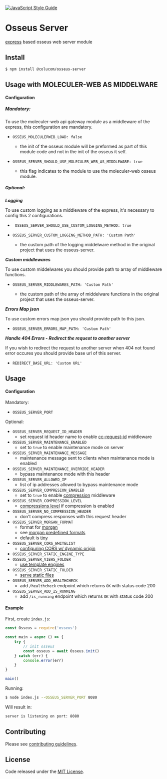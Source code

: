[![JavaScript Style Guide](https://cdn.rawgit.com/standard/standard/master/badge.svg)](https://github.com/standard/standard)

# Osseus Server

[express](https://github.com/expressjs/express) based osseus web server module

## Install
```bash
$ npm install @colucom/osseus-server
```

## Usage with MOLECULER-WEB AS MIDDELWARE

#### Configuration

##### Mandatory:

To use the moleculer-web api gateway module as a middleware of the express, this configuration are mandatory.

* `OSSEUS_MOLECULERWEB_LOAD: false`
	* the init of the osseus module will be preformed as part of this module code and not in the init of the osseus it self.

* `OSSEUS_SERVER_SHOULD_USE_MOLECULER_WEB_AS_MIDDLEWARE: true`
	* this flag indicates to the module to use the moleculer-web osseus module.


##### Optional:

***Logging***

To use custom logging as a middleware of the express, it's necessary to config this 2 configurations.

* ` OSSEUS_SERVER_SHOULD_USE_CUSTOM_LOGGING_METHOD: true`

* `OSSEUS_SERVER_CUSTOM_LOGGING_METHOD_PATH: 'Custom Path'`

	* the custom path of the logging middelware method in the original project that uses the osseus-server.

***Custom middlewares***

To use custom middelwares you should provide path to array of middleware functions.

* `OSSEUS_SERVER_MIDDLEWARES_PATH: 'Custom Path'`

	*  the custom path of the array of middelware functions in the original project that uses the osseus-server.

***Errors Map json***

To use custom errors map json you should provide path to this json.

* `OSSEUS_SERVER_ERRORS_MAP_PATH: 'Custom Path'`

***Handle 404 Errors - Redirect the request to another server***

If you wish to redirect the request to another server  when 404 not found error occures you should provide base url of this server.

* `REDIRECT_BASE_URL: 'Custom URL'`

## Usage

#### Configuration

Mandatory:

* `OSSEUS_SERVER_PORT`

Optional:

* `OSSEUS_SERVER_REQUEST_ID_HEADER`
	* set request id header name to enable [cc-request-id](https://www.npmjs.com/package/cc-request-id) middleware
* `OSSEUS_SERVER_MAINTENANCE_ENABLED`
	* set to `true` to enable maintenance mode on server
* `OSSEUS_SERVER_MAINTENANCE_MESSAGE`
	* maintenance message sent to clients when maintenance mode is enabled
* `OSSEUS_SERVER_MAINTENANCE_OVERRIDE_HEADER`
	* bypass maintenance mode with this header
* `OSSEUS_SERVER_ALLOWED_IP`
	* list of ip addresses allowed to bypass maintenance mode
* `OSSEUS_SERVER_COMPRESION_ENABLED`
	* set to `true` to enable [compression](https://github.com/expressjs/compression) middleware
* `OSSEUS_SERVER_COMPRESSION_LEVEL`
	* [compressions level](https://github.com/expressjs/compression#level) if compression is enabled
* `OSSEUS_SERVER_NO_COMPRESSION_HEADER`
	* don't compress responses with this request header
* `OSSEUS_SERVER_MORGAN_FORMAT`
	* format for [morgan](https://github.com/expressjs/morgan)
	* see [morgan predefined formats](https://github.com/expressjs/morgan#predefined-formats)
	* default is [tiny](https://github.com/expressjs/morgan#tiny)
* `OSSEUS_SERVER_CORS_WHITELIST`
	* [configuring CORS w/ dynamic origin](https://www.npmjs.com/package/cors#configuring-cors-w-dynamic-origin)
* `OSSEUS_SERVER_STATIC_ENGINE_TYPE`
* `OSSEUS_SERVER_VIEWS_FOLDER`
	* [use template engines](https://expressjs.com/en/guide/using-template-engines.html)
* `OSSEUS_SERVER_STATIC_FOLDER`
	* [serve static files](https://expressjs.com/en/starter/static-files.html)
* `OSSEUS_SERVER_ADD_HEALTHCHECK`
	* add `/healthcheck` endpoint which returns `OK` with status code 200
* `OSSEUS_SERVER_ADD_IS_RUNNING`
	* add `/is_running` endpoint which returns `OK` with status code 200


#### Example
First, create `index.js`:

```javascript
const Osseus = require('osseus')

const main = async () => {
	try {
		// init osseus
		const osseus = await Osseus.init()
  	} catch (err) {
		console.error(err)
  	}
}

main()

```

Running:

```bash
$ node index.js --OSSEUS_SERVER_PORT 8080
```

Will result in:

```sh
server is listening on port: 8080
```

## Contributing
Please see [contributing guidelines](https://github.com/colucom/osseus-server/blob/master/.github/CONTRIBUTING.md).

## License
Code released under the [MIT License](https://github.com/colucom/osseus-server/blob/master/LICENSE).
